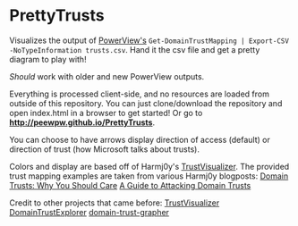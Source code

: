# PrettyTrusts
Visualizes the output of [PowerView's](https://github.com/PowerShellMafia/PowerSploit/blob/dev/Recon/PowerView.ps1) `Get-DomainTrustMapping | Export-CSV -NoTypeInformation trusts.csv`. Hand it the csv file and get a pretty diagram to play with!

*Should* work with older and new PowerView outputs.

Everything is processed client-side, and no resources are loaded from outside of this repository. You can just clone/download the repository and open index.html in a browser to get started! Or go to **http://peewpw.github.io/PrettyTrusts**.

You can choose to have arrows display direction of access (default) or direction of trust (how Microsoft talks about trusts).

Colors and display are based off of Harmj0y's [TrustVisualizer](https://github.com/HarmJ0y/TrustVisualizer).
The provided trust mapping examples are taken from various Harmj0y blogposts:
[Domain Trusts: Why You Should Care](http://www.harmj0y.net/blog/redteaming/domain-trusts-why-you-should-care/)
[A Guide to Attacking Domain Trusts](http://www.harmj0y.net/blog/redteaming/a-guide-to-attacking-domain-trusts/)

Credit to other projects that came before:
[TrustVisualizer](https://github.com/HarmJ0y/TrustVisualizer)
[DomainTrustExplorer](https://github.com/sixdub/DomainTrustExplorer/)
[domain-trust-grapher](https://github.com/tomsteele/domain-trust-grapher)

